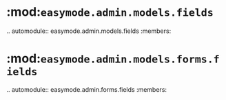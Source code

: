 :mod:`easymode.admin.models.fields`
===================================

.. automodule:: easymode.admin.models.fields
    :members:

:mod:`easymode.admin.models.forms.fields`
=========================================

.. automodule:: easymode.admin.forms.fields
    :members:
